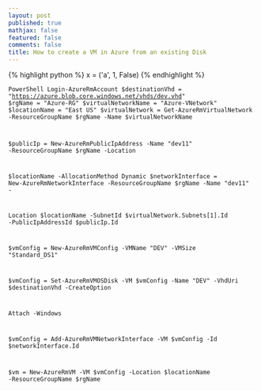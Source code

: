 ```yaml
---
layout: post
published: true
mathjax: false
featured: false
comments: false
title: How to create a VM in Azure from an existing Disk
---
```


{% highlight python %}
x = ('a', 1, False)
{% endhighlight %}



<code></code><code>PowerShell
 Login-AzureRmAccount
$destinationVhd = "https://azure.blob.core.windows.net/vhds/dev.vhd"
$rgName = "Azure-RG"
$virtualNetworkName = "Azure-VNetwork"
$locationName = "East US"
$virtualNetwork = Get-AzureRmVirtualNetwork -ResourceGroupName $rgName -Name $virtualNetworkName

$publicIp = New-AzureRmPublicIpAddress -Name "dev11" -ResourceGroupName $rgName -Location 

$locationName -AllocationMethod Dynamic
$networkInterface = New-AzureRmNetworkInterface -ResourceGroupName $rgName -Name "dev11" -

Location $locationName -SubnetId $virtualNetwork.Subnets[1].Id -PublicIpAddressId $publicIp.Id

$vmConfig = New-AzureRmVMConfig -VMName "DEV" -VMSize "Standard_DS1"

$vmConfig = Set-AzureRmVMOSDisk -VM $vmConfig -Name "DEV" -VhdUri $destinationVhd -CreateOption 

Attach -Windows




$vmConfig = Add-AzureRmVMNetworkInterface -VM $vmConfig -Id $networkInterface.Id


$vm = New-AzureRmVM -VM $vmConfig -Location $locationName -ResourceGroupName $rgName
</code><code></code>
